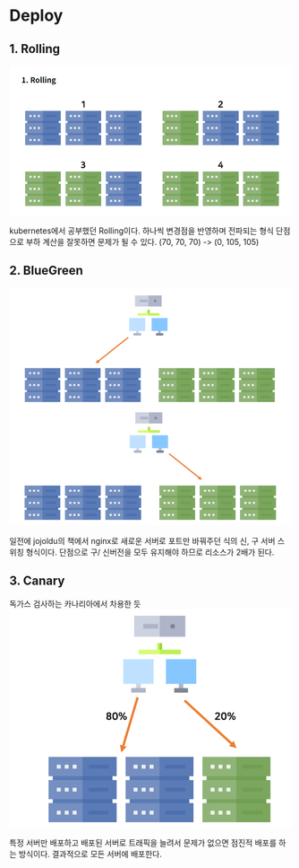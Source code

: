 # Deploy
## 1. Rolling
![img.png](images%2Fimg.png)

kubernetes에서 공부했던 Rolling이다. 하나씩 변경점을 반영하며 전파되는 형식
단점으로 부하 계산을 잘못하면 문제가 될 수 있다.  (70, 70, 70) -> (0, 105, 105)

## 2. BlueGreen
![img_1.png](images%2Fimg_1.png)

일전에 jojoldu의 책에서 nginx로 새로운 서버로 포트만 바꿔주던 식의 신, 구 서버 스위칭 형식이다. 
단점으로 구/ 신버전을 모두 유지해야 하므로 리소스가 2배가 된다.


## 3. Canary
독가스 검사하는 카나리아에서 차용한 듯
![img_2.png](images%2Fimg_2.png)

특정 서버만 배포하고 배포된 서버로 트래픽을 늘려서 문제가 없으면
점진적 배포를 하는 방식이다. 결과적으로 모든 서버에 배포한다.
